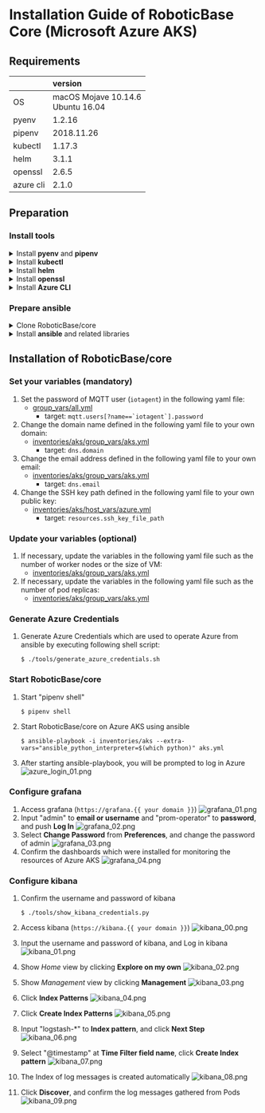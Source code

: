 # Installation Guide of RoboticBase Core (Microsoft Azure AKS)

## Requirements

||version|
|:--|:--|
|OS|macOS Mojave 10.14.6<br/>Ubuntu 16.04|
|pyenv|1.2.16|
|pipenv|2018.11.26|
|kubectl|1.17.3|
|helm|3.1.1|
|openssl|2.6.5|
|azure cli|2.1.0|

## Preparation
### Install tools
<details><summary>Install <b>pyenv</b> and <b>pipenv</b></summary>
<p>

#### macOS

```
$ brew install pyenv
$ echo 'export PYENV_ROOT="$HOME/.pyenv"' >> ~/.bashrc
$ echo 'export PATH="$PYENV_ROOT/bin:$PATH"' >> ~/.bashrc
$ echo 'eval "$(pyenv init -)"' >> ~/.bashrc
$ source ~/.bashrc
$ brew install pipenv
```

#### ubuntu

```
$ sudo apt install -y build-essential libffi-dev libssl-dev zlib1g-dev libbz2-dev libreadline-dev libsqlite3-dev git python3-pip
$ git clone https://github.com/pyenv/pyenv.git ~/.pyenv
$ echo 'export PYENV_ROOT="$HOME/.pyenv"' >> ~/.bashrc
$ echo 'export PATH="$PYENV_ROOT/bin:$PATH"' >> ~/.bashrc
$ echo 'eval "$(pyenv init -)"' >> ~/.bashrc
$ source ~/.bashrc
$ pip3 install pipenv
```

</p>
</details>

<details><summary>Install <b>kubectl</b></summary>
<p>

#### macOS

```
$ curl -LO "https://storage.googleapis.com/kubernetes-release/release/v1.17.3/bin/darwin/amd64/kubectl"
$ chmod +x ./kubectl
$ sudo mv ./kubectl /usr/local/bin/kubectl
```

#### ubuntu

```
$ curl -LO "https://storage.googleapis.com/kubernetes-release/release/v1.17.3/bin/linux/amd64/kubectl"
$ chmod +x ./kubectl
$ sudo mv ./kubectl /usr/local/bin/kubectl
```

</p>
</details>

<details><summary>Install <b>helm</b></summary>
<p>

#### macOS

```
$ curl -LO "https://get.helm.sh/helm-v3.1.1-darwin-amd64.tar.gz"
$ tar xvfz helm-v3.1.1-darwin-amd64.tar.gz
$ sudo mv darwin-amd64/helm /usr/local/bin/helm
```

#### ubuntu

```
$ curl -LO "https://get.helm.sh/helm-v3.1.1-linux-amd64.tar.gz"
$ tar xvfz helm-v3.1.1-linux-amd64.tar.gz
$ sudo mv linux-amd64/helm /usr/local/bin/helm
```

</p>
</details>

<details><summary>Install <b>openssl</b></summary>
<p>

#### macOS

```
$ brew install openssl
```

#### ubuntu

```
$ sudo apt install -y openssl
```

</p>
</details>

<details><summary>Install <b>Azure CLI</b></summary>
<p>

#### macOS

```
$ brew install azure-cli
```

#### ubuntu

```
$ curl -sL https://aka.ms/InstallAzureCLIDeb | sudo bash
```

</p>
</details>

### Prepare ansible
<details><summary>Clone RoboticBase/core</summary>
<p>

```
$ git clone https://github.com/RoboticBase/core.git
$ cd core
```

</p>
</details>

<details><summary>Install <b>ansible</b> and related libraries</summary>
<p>

```
$ cd ansible
$ pipenv install
```

</p>
</details>

## Installation of RoboticBase/core
### Set your variables (mandatory)
1. Set the password of MQTT user (`iotagent`) in the following yaml file:
    * [group\_vars/all.yml](../../ansible/group_vars/all.yml)
        * target: ```mqtt.users[?name==`iotagent`].password```
1. Change the domain name defined in the following yaml file to your own domain:
    * [inventories/aks/group\_vars/aks.yml](../../ansible/inventories/aks/group_vars/aks.yml)
        * target: ```dns.domain```
1. Change the email address defined in the following yaml file to your own email:
    * [inventories/aks/group\_vars/aks.yml](../../ansible/inventories/aks/group_vars/aks.yml)
        * target: ```dns.email```
1. Change the SSH key path defined in the following yaml file to your own public key:
    * [inventories/aks/host\_vars/azure.yml](../../ansible/inventories/aks/host_vars/azure.yml)
        * target: ```resources.ssh_key_file_path```

### Update your variables (optional)
1. If necessary, update the variables in the following yaml file such as the number of worker nodes or the size of VM:
    * [inventories/aks/group\_vars/aks.yml](../../ansible/inventories/aks/group_vars/aks.yml)
1. If necessary, update the variables in the following yaml file such as the number of pod replicas:
    * [inventories/aks/group\_vars/aks.yml](../../ansible/inventories/aks/group_vars/aks.yml)

### Generate Azure Credentials
1. Generate Azure Credentials which are used to operate Azure from ansible by executing following shell script:

    ```
    $ ./tools/generate_azure_credentials.sh
    ```

### Start RoboticBase/core
1. Start "pipenv shell"

    ```
    $ pipenv shell
    ```
1. Start RoboticBase/core on Azure AKS using ansible

    ```
    $ ansible-playbook -i inventories/aks --extra-vars="ansible_python_interpreter=$(which python)" aks.yml
    ```
1. After starting ansible-playbook, you will be prompted to log in Azure
    ![azure\_login\_01.png](../images/aks/azure_login_01.png)

### Configure grafana
1. Access grafana (`https://grafana.{{ your domain }}`)
    ![grafana\_01.png](../images/aks/grafana_01.png)
1. Input "admin" to **email or username** and "prom-operator" to **password**, and push **Log In**
    ![grafana\_02.png](../images/aks/grafana_02.png)
1. Select **Change Password** from **Preferences**, and change the password of admin
    ![grafana\_03.png](../images/aks/grafana_03.png)
1. Confirm the dashboards which were installed for monitoring the resources of Azure AKS
    ![grafana\_04.png](../images/aks/grafana_04.png)

### Configure kibana
1. Confirm the username and password of kibana

    ```
    $ ./tools/show_kibana_credentials.py
    ```
1. Access kibana (`https://kibana.{{ your domain }}`)
    ![kibana\_00.png](../images/aks/kibana_00.png)
1. Input the username and password of kibana, and Log in kibana
    ![kibana\_01.png](../images/aks/kibana_01.png)
1. Show *Home* view by clicking **Explore on my own**
    ![kibana\_02.png](../images/aks/kibana_02.png)
1. Show *Management* view by clicking **Management**
    ![kibana\_03.png](../images/aks/kibana_03.png)
1. Click **Index Patterns**
    ![kibana\_04.png](../images/aks/kibana_04.png)
1. Click **Create Index Patterns**
    ![kibana\_05.png](../images/aks/kibana_05.png)
1. Input "logstash-\*" to **Index pattern**, and click **Next Step**
    ![kibana\_06.png](../images/aks/kibana_06.png)
1. Select "@timestamp" at **Time Filter field name**, click **Create Index pattern**
    ![kibana\_07.png](../images/aks/kibana_07.png)
1. The Index of log messages is created automatically
    ![kibana\_08.png](../images/aks/kibana_08.png)
1. Click **Discover**, and confirm the log messages gathered from Pods
    ![kibana\_09.png](../images/aks/kibana_09.png)
